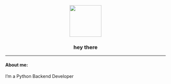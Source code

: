 <div id="header" align="center">
  <img src="https://media.giphy.com/media/M9gbBd9nbDrOTu1Mqx/giphy.gif" width="100"/>
  <h3>
    hey there 
    
  </h3>
</div>

---
#### About me:
I’m a Python Backend Developer

<!---
evgeny81d/evgeny81d is a ✨ special ✨ repository because its `README.md` (this file) appears on your GitHub profile.
You can click the Preview link to take a look at your changes.
--->
